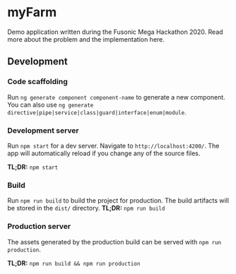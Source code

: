 # myFarm

Demo application written during the Fusonic Mega Hackathon 2020. Read more about the problem and the implementation here.


## Development

### Code scaffolding

Run `ng generate component component-name` to generate a new component. You can also use `ng generate directive|pipe|service|class|guard|interface|enum|module`.

### Development server

Run `npm start` for a dev server. Navigate to `http://localhost:4200/`. The app will automatically reload if you change any of the source files.

**TL;DR:** `npm start`

### Build

Run `npm run build` to build the project for production. The build artifacts will be stored in the `dist/` directory.
**TL;DR:** `npm run build`

### Production server

The assets generated by the production build can be served with `npm run production`.

**TL;DR:** `npm run build && npm run production`
